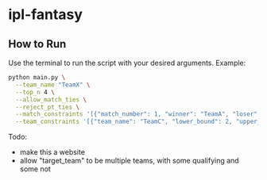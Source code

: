 # ipl-fantasy


## How to Run

Use the terminal to run the script with your desired arguments. Example:

```bash
python main.py \
  --team_name "TeamX" \
  --top_n 4 \
  --allow_match_ties \
  --reject_pt_ties \
  --match_constraints '[{"match_number": 1, "winner": "TeamA", "loser": "TeamB", "match_tied": false}]' \
  --team_constraints '[{"team_name": "TeamC", "lower_bound": 2, "upper_bound": 5}]'
```

Todo:
- make this a website
- allow "target_team" to be multiple teams, with some qualifying and some not
